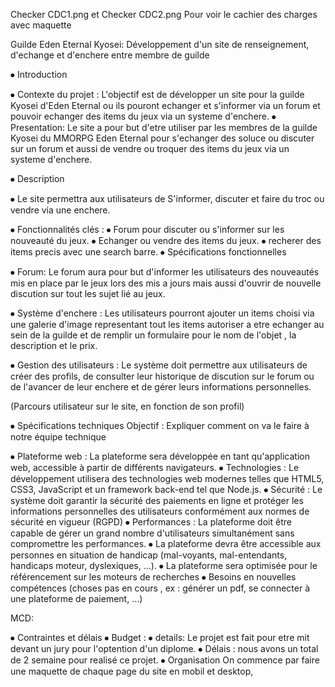 Checker CDC1.png et Checker CDC2.png  Pour voir le cachier des charges avec maquette

Guilde Eden Eternal Kyosei: Développement d'un site de renseignement, d'echange et d'enchere entre membre de guilde

⦁	Introduction

⦁	Contexte du projet : L'objectif est de développer un site pour la guilde Kyosei d'Eden Eternal ou ils pouront echanger et s'informer via un forum et pouvoir echanger des items du jeux via un systeme d'enchere.
⦁	Presentation: Le site a pour but d'etre utiliser par les membres de la guilde Kyosei du MMORPG Eden Eternal pour s'echanger des soluce ou discuter sur un forum et aussi de vendre ou troquer des items du jeux via un systeme d'enchere.

⦁	Description

⦁	Le site permettra aux utilisateurs de S'informer, discuter et faire du troc ou vendre via une enchere.

⦁	Fonctionnalités clés :
⦁	Forum pour discuter ou s'informer sur les nouveauté du jeux.
⦁	Echanger ou vendre des items du jeux.
⦁	recherer des items precis avec une search barre.
⦁	Spécifications fonctionnelles

⦁	Forum: Le forum aura pour but d'informer les utilisateurs des nouveautés mis en place par le jeux lors des mis a jours mais aussi d'ouvrir de nouvelle discution sur tout les sujet lié au jeux.

⦁	Système d'enchere : Les utilisateurs pourront ajouter un items choisi via une galerie d'image representant tout les items autoriser a etre echanger au sein de la guilde et de remplir un formulaire pour le nom de l'objet , la description et le prix.

⦁	Gestion des utilisateurs : Le système doit permettre aux utilisateurs de créer des profils, de consulter leur historique de discution sur le forum ou de l'avancer de leur enchere et de gérer leurs informations personnelles.

(Parcours utilisateur sur le site, en fonction de son profil)

⦁	Spécifications techniques
Objectif : Expliquer comment on va le faire à notre équipe technique

⦁	Plateforme web : La plateforme sera développée en tant qu'application web, accessible à partir de différents navigateurs.
⦁	Technologies : Le développement utilisera des technologies web modernes telles que HTML5, CSS3, JavaScript et un framework back-end tel que Node.js.
⦁	Sécurité : Le système doit garantir la sécurité des paiements en ligne et protéger les informations personnelles des utilisateurs conformément aux normes de sécurité en vigueur (RGPD)
⦁	Performances : La plateforme doit être capable de gérer un grand nombre d'utilisateurs simultanément sans compromettre les performances.
⦁	La plateforme devra être accessible aux personnes en situation de handicap (mal-voyants, mal-entendants, handicaps moteur, dyslexiques, …).
⦁	La plateforme sera optimisée pour le référencement sur les moteurs de recherches
⦁	Besoins en nouvelles compétences (choses pas en cours , ex : générer un pdf, se connecter à une plateforme de paiement, ...)

MCD:

⦁	Contraintes et délais
⦁	Budget : 
⦁	details: Le projet est fait pour etre mit devant un jury pour l'optention d'un diplome.
⦁	Délais : nous avons un total de 2 semaine pour realisé ce projet.
⦁	Organisation
On commence par faire une maquette de chaque page du site en mobil et desktop,
